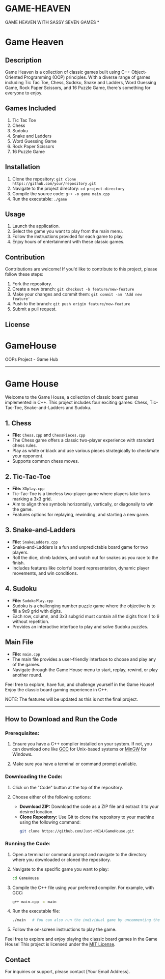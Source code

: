 # GAME-HEAVEN
GAME HEAVEN WITH SASSY SEVEN GAMES *
# Game Heaven

## Description
Game Heaven is a collection of classic games built using C++ Object-Oriented Programming (OOP) principles. With a diverse range of games including Tic Tac Toe, Chess, Sudoku, Snake and Ladders, Word Guessing Game, Rock Paper Scissors, and 16 Puzzle Game, there's something for everyone to enjoy.

## Games Included
1. Tic Tac Toe
2. Chess
3. Sudoku
4. Snake and Ladders
5. Word Guessing Game
6. Rock Paper Scissors
7. 16 Puzzle Game

## Installation
1. Clone the repository: `git clone https://github.com/your/repository.git`
2. Navigate to the project directory: `cd project-directory`
3. Compile the source code: `g++ -o game main.cpp`
4. Run the executable: `./game`

## Usage
1. Launch the application.
2. Select the game you want to play from the main menu.
3. Follow the instructions provided for each game to play.
4. Enjoy hours of entertainment with these classic games.

## Contribution
Contributions are welcome! If you'd like to contribute to this project, please follow these steps:
1. Fork the repository.
2. Create a new branch: `git checkout -b feature/new-feature`
3. Make your changes and commit them: `git commit -am 'Add new feature'`
4. Push to the branch: `git push origin feature/new-feature`
5. Submit a pull request.

## License
# GameHouse
OOPs Project - Game Hub

---

# Game House

Welcome to the Game House, a collection of classic board games implemented in C++. This project includes four exciting games: Chess, Tic-Tac-Toe, Snake-and-Ladders and Sudoku.

## 1. Chess
- **File:** `Chess.cpp` and `ChessPieces.cpp`
- The Chess game offers a classic two-player experience with standard chess rules.
- Play as white or black and use various pieces strategically to checkmate your opponent.
- Supports common chess moves.

## 2. Tic-Tac-Toe
- **File:** `XOplay.cpp`
- Tic-Tac-Toe is a timeless two-player game where players take turns marking a 3x3 grid.
- Aim to align three symbols horizontally, vertically, or diagonally to win the game.
- Features options for replaying, rewinding, and starting a new game.

## 3. Snake-and-Ladders
- **File:** `SnakeLadders.cpp`
- Snake-and-Ladders is a fun and unpredictable board game for two players.
- Roll the dice, climb ladders, and watch out for snakes as you race to the finish.
- Includes features like colorful board representation, dynamic player movements, and win conditions.

## 4. Sudoku
- **File:** `SudokoPlay.cpp`
- Sudoku is a challenging number puzzle game where the objective is to fill a 9x9 grid with digits.
- Each row, column, and 3x3 subgrid must contain all the digits from 1 to 9 without repetition.
- Provides an interactive interface to play and solve Sudoku puzzles.

## Main File
- **File:** `main.cpp`
- The main file provides a user-friendly interface to choose and play any of the games.
- Navigate through the Game House menu to start, replay, rewind, or play another round.

Feel free to explore, have fun, and challenge yourself in the Game House! Enjoy the classic board gaming experience in C++.

NOTE: The features will be updated as this is not the final project.

---

## How to Download and Run the Code

### Prerequisites:
1. Ensure you have a C++ compiler installed on your system. If not, you can download one like [GCC](https://gcc.gnu.org/) for Unix-based systems or [MinGW](https://mingw-w64.org/doku.php) for Windows.

2. Make sure you have a terminal or command prompt available.

### Downloading the Code:
1. Click on the "Code" button at the top of the repository.

2. Choose either of the following options:
   - **Download ZIP:** Download the code as a ZIP file and extract it to your desired location.
   - **Clone Repository:** Use Git to clone the repository to your machine using the following command:
     ```bash
     git clone https://github.com/Just-NK14/GameHouse.git
     ```
     
### Running the Code:
1. Open a terminal or command prompt and navigate to the directory where you downloaded or cloned the repository.

2. Navigate to the specific game you want to play:
   ```bash
   cd GameHouse
   ```

3. Compile the C++ file using your preferred compiler. For example, with GCC:
   ```bash
   g++ main.cpp -o main
   ```

4. Run the executable file:
   ```bash
   ./main   # You can also run the individual game by uncommenting the main function from each file
   ```

5. Follow the on-screen instructions to play the game.

Feel free to explore and enjoy playing the classic board games in the Game House!
This project is licensed under the [MIT License](https://opensource.org/licenses/MIT).

## Contact
For inquiries or support, please contact [Your Email Address].

